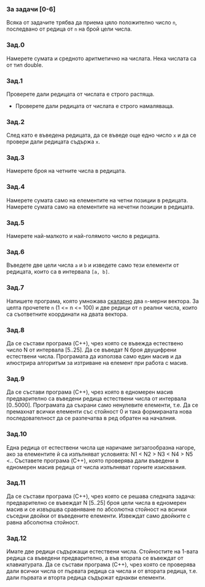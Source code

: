 ### За задачи [0-6]
Всяка от задачите трябва да приема цяло положително число `n`, последвано от редица от `n` на брой цели числа.

### Зад.0
Намерете сумата и средното аритметично на числата. Нека числата са от тип double.

### Зад.1
Проверете дали редицата от числата е строго растяща.
  * Проверете дали редицата от числата е строго намаляваща.

### Зад.2
След като е въведена редицата, да се въведе още едно число `x` и да се провери дали редицата съдържа `x`.

### Зад.3
Намерете броя на четните числа в редицата.

### Зад.4
Намерете сумата само на елементите на четни позиции в редицата. Намерете сумата само на елементите на нечетни позиции в редицата.

### Зад.5
Намерете най-малкото и най-голямото число в редицата.

### Зад.6
Въведете две цели числа `a` и `b` и изведете само тези елементи от редицата, които са в интервала `[a, b]`.

### Зад.7
Напишете програма, която умножава [скаларно](https://en.wikipedia.org/wiki/Dot_product) два `n`-мерни вектора. За целта прочетете `n` (1 <= n <= 100) и две редици от `n` реални числа, които са съответните координати на двата вектора.

### Зад.8
Да се състави програма (C++), чрез която се въвежда естествено число N от интервала [5..25].
Да се въведат N броя двуцифрени естествени числа.
Програмата да използва само един масив и да илюстрира алгоритъм за изтриване на елемент при работа с масив.


### Зад.9
Да се състави програма (C++), чрез която в едномерен масив предварително са въведени редица естествени числа от интервала [0..5000].
Програмата да съхрани само ненулевите елементи, т.е. Да се премахнат всички елементи със стойност 0 и така формираната нова последователност да се разпечатва в ред обратен на началния.

### Зад.10
Една редица от естествени числа ще наричаме зигзагообразна нагоре, ако за елементите й са изпълняват условията:
N1 < N2 > N3 < N4 > N5 <..
Съставете програма (C++), която проверява дали въведени в едномерен масив редица от числа изпълняват горните изисквания.

### Зад.11
Да се състави програма (C++), чрез която се решава следната задача: предварително се въвеждат N [5..25] броя цели числа в едномерен масив и се извършва сравняване по абсолютна стойност на всички съседни двойки от въведените елементи. Извеждат само двойките с равна абсолютна стойност.

### Зад.12
Имате две редици съдържащи естествени числа. Стойностите на 1-вата редица са въведени предварително, а във втората се въвеждат от клавиатурата. 
Да се състави програма (C++), чрез която се проверява дали всички числа от първата редица са числа и от втората редица, т.е. дали първата и вторта редица съдържат еднакви елементи. 
